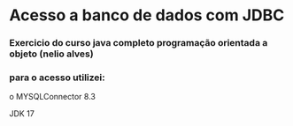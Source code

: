 # Acesso a banco de dados com JDBC

### Exercicio do curso java completo programação orientada a objeto (nelio alves)

### para o acesso utilizei:

 o MYSQLConnector 8.3

 JDK 17
 
